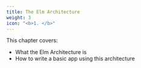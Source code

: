 ```yaml
---
title: The Elm Architecture
weight: 3
icon: "<b>1. </b>"
---
```


This chapter covers:

- What the Elm Architecture is
- How to write a basic app using this architecture
